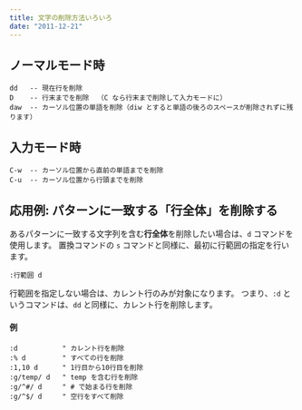 ```yaml
---
title: 文字の削除方法いろいろ
date: "2011-12-21"
---
```


ノーマルモード時
----

~~~
dd   -- 現在行を削除
D    -- 行末までを削除  （C なら行末まで削除して入力モードに）
daw  -- カーソル位置の単語を削除（diw とすると単語の後ろのスペースが削除されずに残ります）
~~~


入力モード時
----

~~~
C-w  -- カーソル位置から直前の単語までを削除
C-u  -- カーソル位置から行頭までを削除
~~~


応用例: パターンに一致する「行全体」を削除する
----

あるパターンに一致する文字列を含む**行全体**を削除したい場合は、`d` コマンドを使用します。
置換コマンドの `s` コマンドと同様に、最初に行範囲の指定を行います。

~~~ vim
:行範囲 d
~~~

行範囲を指定しない場合は、カレント行のみが対象になります。
つまり、`:d` というコマンドは、`dd` と同様に、カレント行を削除します。

#### 例

~~~ vim
:d           " カレント行を削除
:% d         " すべての行を削除
:1,10 d      " 1行目から10行目を削除
:g/temp/ d   " temp を含む行を削除
:g/^#/ d     " # で始まる行を削除
:g/^$/ d     " 空行をすべて削除
~~~


